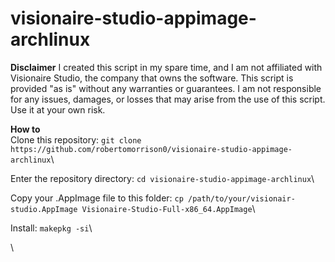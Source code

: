 # visionaire-studio-appimage-archlinux

**Disclaimer**
I created this script in my spare time, and I am not affiliated with Visionaire Studio, the company that owns the software. 
This script is provided "as is" without any warranties or guarantees. I am not responsible for any issues, damages, or losses that may arise from the use of this script. Use it at your own risk.

**How to**
\
Clone this repository:
`git clone https://github.com/robertomorrison0/visionaire-studio-appimage-archlinux`\

Enter the repository directory: 
`cd visionaire-studio-appimage-archlinux`\

Copy your .AppImage file to this folder:
`cp /path/to/your/visionair-studio.AppImage Visionaire-Studio-Full-x86_64.AppImage`\

Install:
`makepkg -si`\

\

